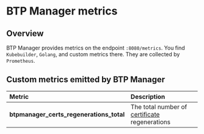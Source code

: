 # BTP Manager metrics

## Overview
BTP Manager provides metrics on the endpoint `:8080/metrics`. You find `Kubebuilder`, `Golang`, and custom metrics there. They are collected by `Prometheus`.

## Custom metrics emitted by BTP Manager

| Metric                                          | Description                                                                      |
| :----------------------------------------------- | :------------------------------------------------------------------------------- |
| **btpmanager_certs_regenerations_total**        | The total number of [certificate](06-10-certs.md) regenerations                  |